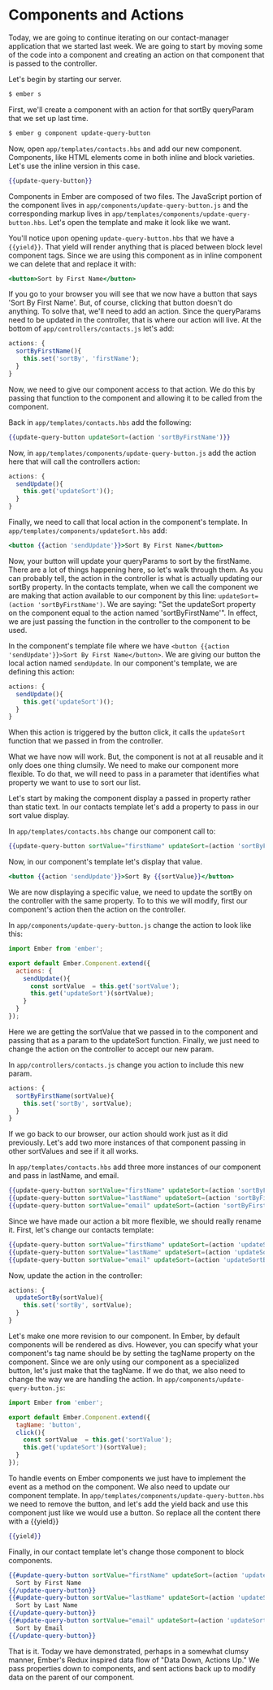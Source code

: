 # Components and Actions

Today, we are going to continue iterating on our contact-manager application that we started last week. We are going to start by moving some of the code into a component and creating an action on that component that is passed to the controller.

Let's begin by starting our server.

```sh
$ ember s
```

First, we'll create a component with an action for that sortBy queryParam that we set up last time.

```sh
$ ember g component update-query-button
```

Now, open `app/templates/contacts.hbs` and add our new component. Components, like HTML elements come in both inline and block varieties. Let's use the inline version in this case.

```hbs
{{update-query-button}}
```
Components in Ember are composed of two files. The JavaScript portion of the component lives in `app/components/update-query-button.js` and the corresponding markup lives in `app/templates/components/update-query-button.hbs`. Let's open the template and make it look like we want.

You'll notice upon opening `update-query-button.hbs` that we have a `{{yield}}`. That yield will render anything that is placed between block level component tags. Since we are using this component as in inline component we can delete that and replace it with:

```hbs
<button>Sort by First Name</button>
```

If you go to your browser you will see that we now have a button that says 'Sort By First Name'. But, of course, clicking that button doesn't do anything. To solve that, we'll need to add an action. Since the queryParams need to be updated in the controller, that is where our action will live. At the bottom of `app/controllers/contacts.js` let's add:

```javascript
actions: {
  sortByFirstName(){
    this.set('sortBy', 'firstName');
  }
}
```

Now, we need to give our component access to that action. We do this by passing that function to the component and allowing it to be called from the component.

Back in `app/templates/contacts.hbs` add the following:

```hbs
{{update-query-button updateSort=(action 'sortByFirstName')}}
```

Now, in `app/templates/components/update-query-button.js` add the action here that will call the controllers action:

```javascript
actions: {
  sendUpdate(){
    this.get('updateSort')();
  }
}
```

Finally, we need to call that local action in the component's template. In `app/templates/components/updateSort.hbs` add:

```hbs
<button {{action 'sendUpdate'}}>Sort By First Name</button>
```

Now, your button will update your queryParams to sort by the firstName. There are a lot of things happening here, so let's walk through them. As you can probably tell, the action in the controller is what is actually updating our sortBy property. In the contacts template, when we call the component we are  making that action available to our component by this line: `updateSort=(action 'sortByFirstName')`. We are saying: "Set the updateSort property on the component equal to the action named 'sortByFirstName'". In effect, we are just passing the function in the controller to the component to be used.

In the component's template file where we have `<button {{action 'sendUpdate'}}>Sort By First Name</button>`. We are giving our button the local action named `sendUpdate`. In our component's template, we are defining this action:

```javascript
actions: {
  sendUpdate(){
    this.get('updateSort')();
  }
}
```

When this action is triggered by the button click, it calls the `updateSort` function that we passed in from the controller.

What we have now will work. But, the component is not at all reusable and it only does one thing clumsily. We need to make our component more flexible. To do that, we will need to pass in a parameter that identifies what property we want to use to sort our list.

Let's start by making the component display a passed in property rather than static text. In our contacts template let's add a property to pass in our sort value display.

In `app/templates/contacts.hbs` change our component call to:

```hbs
{{update-query-button sortValue="firstName" updateSort=(action 'sortByFirstName')}}
```

Now, in our component's template let's display that value.

```hbs
<button {{action 'sendUpdate'}}>Sort By {{sortValue}}</button>
```

We are now displaying a specific value, we need to update the sortBy on the controller with the same property. To to this we will modify, first our component's action then the action on the controller.

In `app/components/update-query-button.js` change the action to look like this:

```javascript
import Ember from 'ember';

export default Ember.Component.extend({
  actions: {
    sendUpdate(){
      const sortValue  = this.get('sortValue');
      this.get('updateSort')(sortValue);
    }
  }
});
```

Here we are getting the sortValue that we passed in to the component and passing that as a param to the updateSort function. Finally, we just need to change the action on the controller to accept our new param.

In `app/controllers/contacts.js` change you action to include this new param.

```javascript
actions: {
  sortByFirstName(sortValue){
    this.set('sortBy', sortValue);
  }
}
```

If we go back to our browser, our action should work just as it did previously. Let's add two more instances of that component passing in other sortValues and see if it all works.

In `app/templates/contacts.hbs` add three more instances of our component and pass in lastName, and email.

```hbs
{{update-query-button sortValue="firstName" updateSort=(action 'sortByFirstName')}}
{{update-query-button sortValue="lastName" updateSort=(action 'sortByFirstName')}}
{{update-query-button sortValue="email" updateSort=(action 'sortByFirstName')}}
```

Since we have made our action a bit more flexible, we should really rename it. First, let's change our contacts template:

```hbs
{{update-query-button sortValue="firstName" updateSort=(action 'updateSortBy')}}
{{update-query-button sortValue="lastName" updateSort=(action 'updateSortBy')}}
{{update-query-button sortValue="email" updateSort=(action 'updateSortBy')}}
```

Now, update the action in the controller:

```javascript
actions: {
  updateSortBy(sortValue){
    this.set('sortBy', sortValue);
  }
}
```

Let's make one more revision to our component. In Ember, by default components will be rendered as divs. However, you can specify what your component's tag name should be by setting the tagName property on the component. Since we are only using our component as a specialized button, let's just make that the tagName. If we do that, we also need to change the way we are handling the action. In `app/components/update-query-button.js`:

```javascript
import Ember from 'ember';

export default Ember.Component.extend({
  tagName: 'button',
  click(){
    const sortValue  = this.get('sortValue');
    this.get('updateSort')(sortValue);
  }
});
```

To handle events on Ember components we just have to implement the event as a method on the component. We also need to update our component template. In `app/templates/components/update-query-button.hbs` we need to remove the button, and let's add the yield back and use this component just like we would use a button. So replace all the content there with a {{yield}}

```hbs
{{yield}}
```

Finally, in our contact template let's change those component to block components.

```hbs
{{#update-query-button sortValue="firstName" updateSort=(action 'updateSortBy')}}
  Sort by First Name
{{/update-query-button}}
{{#update-query-button sortValue="lastName" updateSort=(action 'updateSortBy')}}
  Sort by Last Name
{{/update-query-button}}
{{#update-query-button sortValue="email" updateSort=(action 'updateSortBy')}}
  Sort by Email
{{/update-query-button}}
```

That is it. Today we have demonstrated, perhaps in a somewhat clumsy manner, Ember's Redux inspired data flow of "Data Down, Actions Up." We pass properties down to components, and sent actions back up to modify data on the parent of our component.
